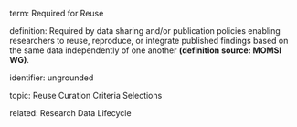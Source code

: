 term: Required for Reuse

definition: Required by data sharing and/or publication policies enabling researchers to reuse, reproduce, or integrate published findings based on the same data independently of one another **(definition source: MOMSI WG)**.

identifier: ungrounded

topic: Reuse Curation Criteria Selections

related: Research Data Lifecycle